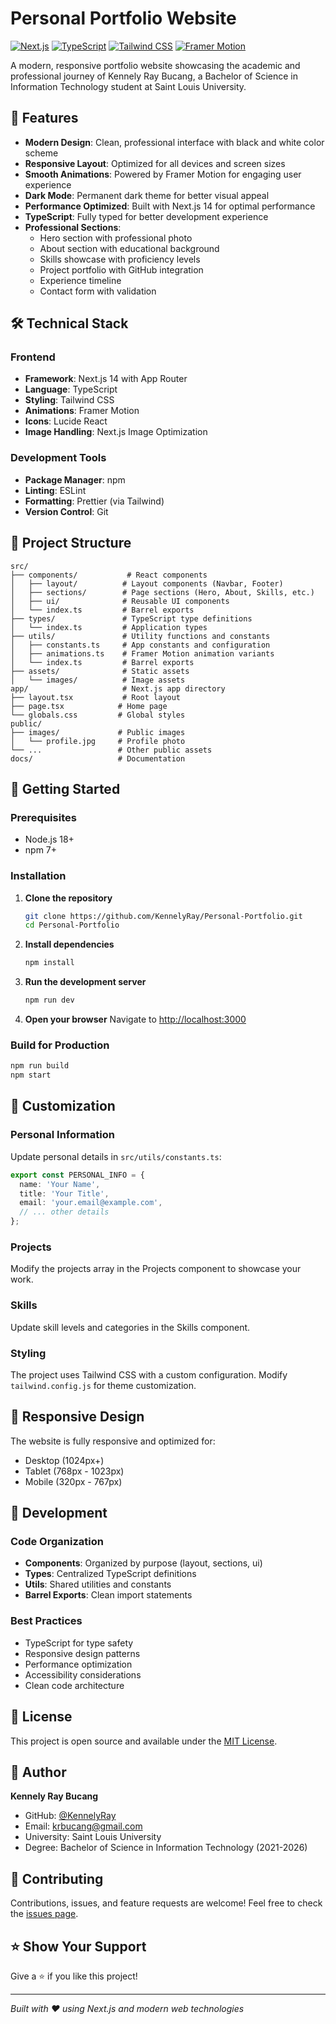 # Personal Portfolio Website

<!-- Trigger deployment: Updated configuration for GitHub Pages -->

[![Next.js](https://img.shields.io/badge/Next.js-14-black)](https://nextjs.org/)
[![TypeScript](https://img.shields.io/badge/TypeScript-5.0-blue)](https://typescriptlang.org/)
[![Tailwind CSS](https://img.shields.io/badge/Tailwind%20CSS-3.4-38B2AC)](https://tailwindcss.com/)
[![Framer Motion](https://img.shields.io/badge/Framer%20Motion-11.0-ff69b4)](https://framer.com/motion/)

A modern, responsive portfolio website showcasing the academic and professional journey of Kennely Ray Bucang, a Bachelor of Science in Information Technology student at Saint Louis University.

## 🌟 Features

- **Modern Design**: Clean, professional interface with black and white color scheme
- **Responsive Layout**: Optimized for all devices and screen sizes
- **Smooth Animations**: Powered by Framer Motion for engaging user experience
- **Dark Mode**: Permanent dark theme for better visual appeal
- **Performance Optimized**: Built with Next.js 14 for optimal performance
- **TypeScript**: Fully typed for better development experience
- **Professional Sections**: 
  - Hero section with professional photo
  - About section with educational background
  - Skills showcase with proficiency levels
  - Project portfolio with GitHub integration
  - Experience timeline
  - Contact form with validation

## 🛠️ Technical Stack

### Frontend
- **Framework**: Next.js 14 with App Router
- **Language**: TypeScript
- **Styling**: Tailwind CSS
- **Animations**: Framer Motion
- **Icons**: Lucide React
- **Image Handling**: Next.js Image Optimization

### Development Tools
- **Package Manager**: npm
- **Linting**: ESLint
- **Formatting**: Prettier (via Tailwind)
- **Version Control**: Git

## 📁 Project Structure

```
src/
├── components/           # React components
│   ├── layout/          # Layout components (Navbar, Footer)
│   ├── sections/        # Page sections (Hero, About, Skills, etc.)
│   ├── ui/              # Reusable UI components
│   └── index.ts         # Barrel exports
├── types/               # TypeScript type definitions
│   └── index.ts         # Application types
├── utils/               # Utility functions and constants
│   ├── constants.ts     # App constants and configuration
│   ├── animations.ts    # Framer Motion animation variants
│   └── index.ts         # Barrel exports
├── assets/              # Static assets
│   └── images/          # Image assets
app/                     # Next.js app directory
├── layout.tsx           # Root layout
├── page.tsx            # Home page
└── globals.css         # Global styles
public/
├── images/             # Public images
│   └── profile.jpg     # Profile photo
└── ...                 # Other public assets
docs/                   # Documentation
```

## 🚀 Getting Started

### Prerequisites
- Node.js 18+ 
- npm 7+

### Installation

1. **Clone the repository**
   ```bash
   git clone https://github.com/KennelyRay/Personal-Portfolio.git
   cd Personal-Portfolio
   ```

2. **Install dependencies**
   ```bash
   npm install
   ```

3. **Run the development server**
   ```bash
   npm run dev
   ```

4. **Open your browser**
   Navigate to [http://localhost:3000](http://localhost:3000)

### Build for Production

```bash
npm run build
npm start
```

## 🎨 Customization

### Personal Information
Update personal details in `src/utils/constants.ts`:

```typescript
export const PERSONAL_INFO = {
  name: 'Your Name',
  title: 'Your Title',
  email: 'your.email@example.com',
  // ... other details
};
```

### Projects
Modify the projects array in the Projects component to showcase your work.

### Skills
Update skill levels and categories in the Skills component.

### Styling
The project uses Tailwind CSS with a custom configuration. Modify `tailwind.config.js` for theme customization.

## 📱 Responsive Design

The website is fully responsive and optimized for:
- Desktop (1024px+)
- Tablet (768px - 1023px)
- Mobile (320px - 767px)

## 🔧 Development

### Code Organization
- **Components**: Organized by purpose (layout, sections, ui)
- **Types**: Centralized TypeScript definitions
- **Utils**: Shared utilities and constants
- **Barrel Exports**: Clean import statements

### Best Practices
- TypeScript for type safety
- Responsive design patterns
- Performance optimization
- Accessibility considerations
- Clean code architecture

## 📄 License

This project is open source and available under the [MIT License](LICENSE).

## 👤 Author

**Kennely Ray Bucang**
- GitHub: [@KennelyRay](https://github.com/KennelyRay)
- Email: krbucang@gmail.com
- University: Saint Louis University
- Degree: Bachelor of Science in Information Technology (2021-2026)

## 🤝 Contributing

Contributions, issues, and feature requests are welcome! Feel free to check the [issues page](https://github.com/KennelyRay/Personal-Portfolio/issues).

## ⭐ Show Your Support

Give a ⭐️ if you like this project!

---

*Built with ❤️ using Next.js and modern web technologies*
